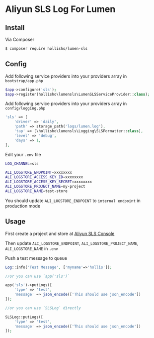 # Aliyun SLS Log For Lumen


## Install

Via Composer

``` bash
$ composer require hollisho/lumen-sls
```

## Config

Add following service providers into your providers array in `bootstrap/app.php`

```php
$app->configure('sls');
$app->register(hollisho\lumensls\LumenSLSServiceProvider::class);
```

Add following service providers into your providers array in `config/logging.php`

```php
'sls' => [
    'driver' => 'daily',
    'path' => storage_path('logs/lumen.log'),
    'tap' => [\hollisho\lumensls\Logging\SLSFormatter::class],
    'level' => 'debug',
    'days' => 1,
],
```

Edit your `.env` file

```bash
LOG_CHANNEL=sls

ALI_LOGSTORE_ENDPOINT=xxxxxxxx
ALI_LOGSTORE_ACCESS_KEY_ID=xxxxxxxx
ALI_LOGSTORE_ACCESS_KEY_SECRET=xxxxxxxx
ALI_LOGSTORE_PROJECT_NAME=my-project
ALI_LOGSTORE_NAME=test-store
```
You should update `ALI_LOGSTORE_ENDPOINT` to `internal endpoint` in production mode

## Usage

First create a project and store at [Aliyun SLS Console](https://sls.console.aliyun.com/)

Then update `ALI_LOGSTORE_ENDPOINT`, `ALI_LOGSTORE_PROJECT_NAME`, `ALI_LOGSTORE_NAME` in `.env`

Push a test message to queue

```php
Log::info('Test Message', ['myname'=>'hollis']);

//or you can use `app('sls')` 

app('sls')->putLogs([
	'type' => 'test',
	'message' => json_encode(['This should use json_encode'])
]);

//or you can use `SLSLog` directly 

SLSLog::putLogs([
	'type' => 'test',
	'message' => json_encode(['This should use json_encode'])
]);
```
